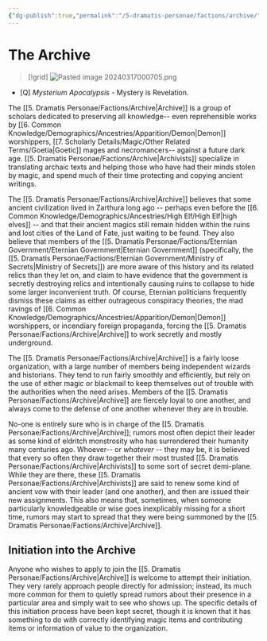 ```yaml
---
{"dg-publish":true,"permalink":"/5-dramatis-personae/factions/archive/"}
---
```


# The Archive

>[!grid]
>![Pasted image 20240317000705.png](/img/user/x.%20Assets/Attachments/Pasted%20image%2020240317000705.png)

- [Q] *Mysterium Apocalypsis* - Mystery is Revelation.

The [[5. Dramatis Personae/Factions/Archive\|Archive]] is a group of scholars dedicated to preserving all knowledge-- even reprehensible works by [[6. Common Knowledge/Demographics/Ancestries/Apparition/Demon\|Demon]] worshippers, [[7. Scholarly Details/Magic/Other Related Terms/Goetia\|Goetic]] mages and necromancers-- against a future dark age. [[5. Dramatis Personae/Factions/Archive\|Archivists]] specialize in translating archaic texts and helping those who have had their minds stolen by magic, and spend much of their time protecting and copying ancient writings. 

The [[5. Dramatis Personae/Factions/Archive\|Archive]] believes that some ancient civilization lived in Zarthura long ago -- perhaps even before the [[6. Common Knowledge/Demographics/Ancestries/High Elf/High Elf\|high elves]] -- and that their ancient magics still remain hidden within the ruins and lost cities of the Land of Fate, just waiting to be found. They also believe that members of the [[5. Dramatis Personae/Factions/Eternian Government/Eternian Government\|Eternian Government]] (specifically, the [[5. Dramatis Personae/Factions/Eternian Government/Ministry of Secrets\|Ministry of Secrets]]) are more aware of this history and its related relics than they let on, and claim to have evidence that the government is secretly destroying relics and intentionally causing ruins to collapse to hide some larger inconvenient truth. Of course, Eternian politicians frequently dismiss these claims as either outrageous conspiracy theories, the mad ravings of [[6. Common Knowledge/Demographics/Ancestries/Apparition/Demon\|Demon]] worshippers, or incendiary foreign propaganda, forcing the [[5. Dramatis Personae/Factions/Archive\|Archive]] to work secretly and mostly underground. 

The [[5. Dramatis Personae/Factions/Archive\|Archive]] is a fairly loose organization, with a large number of members being independent wizards and historians. They tend to run fairly smoothly and efficiently, but rely on the use of either magic or blackmail to keep themselves out of trouble with the authorities when the need arises. Members of the [[5. Dramatis Personae/Factions/Archive\|Archive]] are fiercely loyal to one another, and always come to the defense of one another whenever they are in trouble.

No-one is entirely sure who is in charge of the [[5. Dramatis Personae/Factions/Archive\|Archive]]; rumors most often depict their leader as some kind of eldritch monstrosity who has surrendered their humanity many centuries ago. Whoever-- or *whatever* -- they may be, it is believed that every so often they draw together their most trusted [[5. Dramatis Personae/Factions/Archive\|Archivists]] to some sort of secret demi-plane. While they are there, these [[5. Dramatis Personae/Factions/Archive\|Archivists]] are said to renew some kind of ancient vow with their leader (and one another), and then are issued their new assignments. This also means that, sometimes, when someone particularly knowledgeable or wise goes inexplicably missing for a short time, rumors may start to spread that they were being summoned by the [[5. Dramatis Personae/Factions/Archive\|Archive]].  

## Initiation into the Archive 

Anyone who wishes to apply to join the [[5. Dramatis Personae/Factions/Archive\|Archive]] is welcome to attempt their initiation. They very rarely approach people directly for admission; instead, its much more common for them to quietly spread rumors about their presence in a particular area and simply wait to see who shows up. The specific details of this initiation process have been kept secret, though it is known that it has something to do with correctly identifying magic items and contributing items or information of value to the organization. 